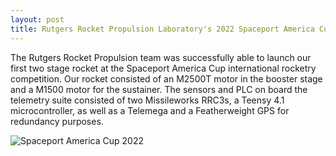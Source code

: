 ```yaml
---
layout: post
title: Rutgers Rocket Propulsion Laboratory's 2022 Spaceport America Cup Launch
---
```


The Rutgers Rocket Propulsion team was successfully able to launch our first two stage rocket at the Spaceport America Cup international rocketry competition. Our rocket consisted of an M2500T motor in the booster stage and a M1500 motor for the sustainer. The sensors and PLC on board the telemetry suite consisted of two Missileworks RRC3s, a Teensy 4.1 microcontroller, as well as a Telemega and a Featherweight GPS for redundancy purposes.

![](https://cdn.discordapp.com/attachments/855522433414463521/991823052960714842/5BD64986-1969-48C2-B4EE-507DCBB5AAF4.jpg "Spaceport America Cup 2022")
